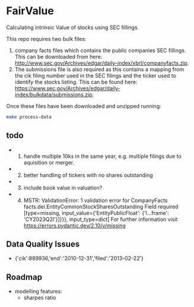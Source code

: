 # FairValue

Calculating intrinsic Value of stocks using SEC fillings.

This repo requires two bulk files:

1. company facts files which contains the public companies SEC fillings. This can be downloaded from here: http://www.sec.gov/Archives/edgar/daily-index/xbrl/companyfacts.zip.
2. The submissions file is also required as this contains a mapping from the cik filing number used in the SEC filings and the ticker used to identify the stocks listing. This can be found here: https://www.sec.gov/Archives/edgar/daily-index/bulkdata/submissions.zip.

Once these files have been downloaded and unzipped running:

```bash
make process-data
```


## todo
- 1. handle multiple 10ks in the same year, e.g. multiple filings due to aquisition or merger.
- 2. better handling of tickers with no shares outstanding
- 3. include book value in valuation?
- 4. MSTR: ValidationError: 1 validation error for CompanyFacts
    facts.dei.EntityCommonStockSharesOutstanding
    Field required [type=missing, input_value={'EntityPublicFloat': {'l...frame': 'CY2023Q2I'}]}}}, input_type=dict]
        For further information visit https://errors.pydantic.dev/2.10/v/missing

## Data Quality Issues
- {'cik':889936,'end':'2010-12-31','filed':'2013-02-22'}


## Roadmap
- modelling features:
    - sharpes ratio